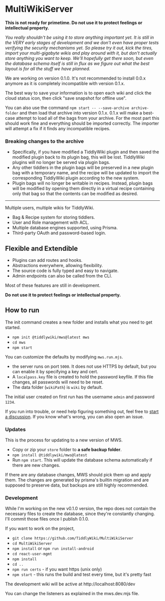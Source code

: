 # MultiWikiServer

**This is not ready for primetime. Do not use it to protect feelings or intellectual property.**

*You really shouldn't be using it to store anything important yet. It is still in the VERY early stages of development and we don't even have proper tests verifying the security mechanisms yet. So please try it out, kick the tires, import your multi-gigabyte wikis and play around with it, but don't actually store anything you want to keep. We'll hopefully get there soon, but even the database schema itself is still in flux as we figure out what the best layout is for all the stuff we have planned.*

We are working on version 0.1.0. It's not recommended to install 0.0.x anymore as it is completely incompatible with version 0.1.x. 

The best way to save your information is to open each wiki and click the cloud status icon, then click "save snapshot for offline use". 

You can also use the command `npm start -- --save-archive archive-folder` and then load that archive into version 0.1.x. 0.1.x will make a best-case attempt to load all of the bags from your archive. For the most part this should work fine and everything should be imported correctly. The importer will attempt a fix if it finds any incompatible recipes. 

### Breaking changes to the archive

- Specifically, if you have modified a TiddlyWiki plugin and then saved the modified plugin back to its plugin bag, this will be lost. TiddlyWiki plugins will no longer be served via plugin bags. 
- Any other tiddlers in the plugin bags will be preserved in a new plugin bag with a temporary name, and the recipe will be updated to import the corresponding TiddlyWiki plugin according to the new system. 
- Plugin bags will no longer be writable in recipes. Instead, plugin bags will be modified by opening them directly in a virtual recipe containing only that bag so that the contents can be modified as desired. 

-----

Multiple users, multiple wikis for TiddlyWiki.

- Bag & Recipe system for storing tiddlers.
- User and Role management with ACL.
- Multiple database engines supported, using Prisma.
- Third-party OAuth and password-based login.

## Flexible and Extendible 

- Plugins can add routes and hooks.
- Abstractions everywhere, allowing flexibility.
- The source code is fully typed and easy to navigate.
- Admin endpoints can also be called from the CLI.

Most of these features are still in development. 

**Do not use it to protect feelings or intellectual property.**

## How to run

The init command creates a new folder and installs what you need to get started. 

- `npm init @tiddlywiki/mws@latest mws`
- `cd mws`
- `npm start`

You can customize the defaults by modifying `mws.run.mjs`.

- the server runs on port `5000`. It does not use HTTPS by default, but you can enable it by specifying a key and cert. 
- A `localpass.key` file is created to hold the password keyfile. If this file changes, all passwords will need to be reset. 
- The data folder (`wikiPath`) is `wiki` by default.

The initial user created on first run has the username `admin` and password `1234`.

If you run into trouble, or need help figuring something out, feel free to [start a discussion](https://github.com/TiddlyWiki/MultiWikiServer/discussions). If you know what's wrong, you can also open an issue.


### Updates

This is the process for updating to a new version of MWS.

- Copy or zip your `store` folder to **a safe backup folder**.
- `npm install @tiddlywiki/mws@latest`
- Run `npm start`. This will update the database schema automatically if there are new changes.

If there are any database changes, MWS should pick them up and apply them. The changes are generated by prisma's builtin migration and are supposed to preserve data, but backups are still highly recommended.

### Development

While I'm working on the new v0.1.0 version, the repo does not contain the necessary files to create the database, since they're constantly changing. I'll commit those files once I publish 0.1.0. 

If you want to work on the project, 

- `git clone https://github.com/TiddlyWiki/MultiWikiServer`
- `cd MultiWikiServer`
- `npm install` or `npm run install-android`
- `cd react-user-mgmt`
- `npm install`
- `cd ..`
- `npm run certs` - if you want https (unix only)
- `npm start` - this runs the build and test every time, but it's pretty fast

The development wiki will be active at http://localhost:8080/dev

You can change the listeners as explained in the mws.dev.mjs file.


